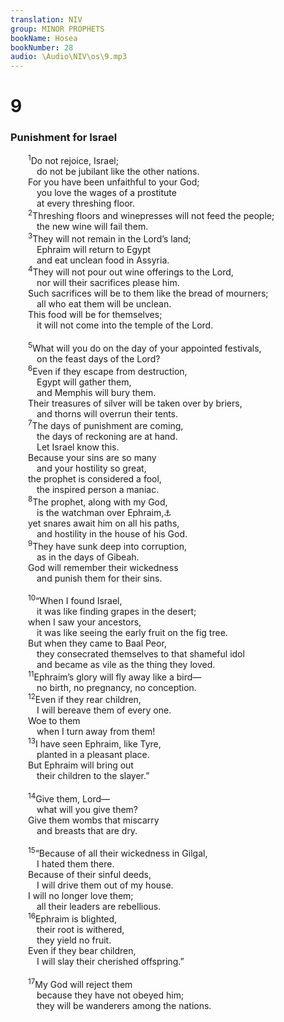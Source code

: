```yaml
---
translation: NIV
group: MINOR PROPHETS
bookName: Hosea 
bookNumber: 28
audio: \Audio\NIV\os\9.mp3
---
```


<div class="title"><h1>9</h1><h3>Punishment for Israel </h3></div>
<span class="verse os_9_1">  <sup>1</sup>Do not rejoice, Israel; <br/>   do not be jubilant like the other nations. <br/>  For you have been unfaithful to your God; <br/>   you love the wages of a prostitute <br/>   at every threshing floor. <br/></span>
<span class="verse os_9_2">  <sup>2</sup>Threshing floors and winepresses will not feed the people; <br/>   the new wine will fail them. <br/></span>
<span class="verse os_9_3">  <sup>3</sup>They will not remain in the Lord’s land; <br/>   Ephraim will return to Egypt <br/>   and eat unclean food in Assyria. <br/></span>
<span class="verse os_9_4">  <sup>4</sup>They will not pour out wine offerings to the Lord, <br/>   nor will their sacrifices please him. <br/>  Such sacrifices will be to them like the bread of mourners; <br/>   all who eat them will be unclean. <br/>  This food will be for themselves; <br/>   it will not come into the temple of the Lord. <br/><br/></span>
<span class="verse os_9_5">  <sup>5</sup>What will you do on the day of your appointed festivals, <br/>   on the feast days of the Lord? <br/></span>
<span class="verse os_9_6">  <sup>6</sup>Even if they escape from destruction, <br/>   Egypt will gather them, <br/>   and Memphis will bury them. <br/>  Their treasures of silver will be taken over by briers, <br/>   and thorns will overrun their tents. <br/></span>
<span class="verse os_9_7">  <sup>7</sup>The days of punishment are coming, <br/>   the days of reckoning are at hand. <br/>   Let Israel know this. <br/>  Because your sins are so many <br/>   and your hostility so great, <br/>  the prophet is considered a fool, <br/>   the inspired person a maniac. <br/></span>
<span class="verse os_9_8">  <sup>8</sup>The prophet, along with my God, <br/>   is the watchman over Ephraim,<a data-toggle="tooltip" data-placement="bottom" title="Or The prophet is the watchman over Ephraim, / the people of my God">⚓</a><br/>  yet snares await him on all his paths, <br/>   and hostility in the house of his God. <br/></span>
<span class="verse os_9_9">  <sup>9</sup>They have sunk deep into corruption, <br/>   as in the days of Gibeah. <br/>  God will remember their wickedness <br/>   and punish them for their sins. <br/><br/></span>
<span class="verse os_9_10">  <sup>10</sup>“When I found Israel, <br/>   it was like finding grapes in the desert; <br/>  when I saw your ancestors, <br/>   it was like seeing the early fruit on the fig tree. <br/>  But when they came to Baal Peor, <br/>   they consecrated themselves to that shameful idol <br/>   and became as vile as the thing they loved. <br/></span>
<span class="verse os_9_11">  <sup>11</sup>Ephraim’s glory will fly away like a bird— <br/>   no birth, no pregnancy, no conception. <br/></span>
<span class="verse os_9_12">  <sup>12</sup>Even if they rear children, <br/>   I will bereave them of every one. <br/>  Woe to them <br/>   when I turn away from them! <br/></span>
<span class="verse os_9_13">  <sup>13</sup>I have seen Ephraim, like Tyre, <br/>   planted in a pleasant place. <br/>  But Ephraim will bring out <br/>   their children to the slayer.” <br/><br/></span>
<span class="verse os_9_14">  <sup>14</sup>Give them, Lord— <br/>   what will you give them? <br/>  Give them wombs that miscarry <br/>   and breasts that are dry. <br/><br/></span>
<span class="verse os_9_15">  <sup>15</sup>“Because of all their wickedness in Gilgal, <br/>   I hated them there. <br/>  Because of their sinful deeds, <br/>   I will drive them out of my house. <br/>  I will no longer love them; <br/>   all their leaders are rebellious. <br/></span>
<span class="verse os_9_16">  <sup>16</sup>Ephraim is blighted, <br/>   their root is withered, <br/>   they yield no fruit. <br/>  Even if they bear children, <br/>   I will slay their cherished offspring.” <br/><br/></span>
<span class="verse os_9_17">  <sup>17</sup>My God will reject them <br/>   because they have not obeyed him; <br/>   they will be wanderers among the nations. <br/><br/></span>
